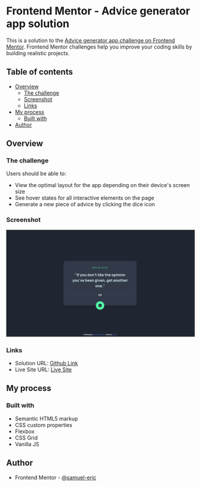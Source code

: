 # Frontend Mentor - Advice generator app solution

This is a solution to the [Advice generator app challenge on Frontend Mentor](https://www.frontendmentor.io/challenges/advice-generator-app-QdUG-13db). Frontend Mentor challenges help you improve your coding skills by building realistic projects.

## Table of contents

- [Overview](#overview)
  - [The challenge](#the-challenge)
  - [Screenshot](#screenshot)
  - [Links](#links)
- [My process](#my-process)
  - [Built with](#built-with)
- [Author](#author)

## Overview

### The challenge

Users should be able to:

- View the optimal layout for the app depending on their device's screen size
- See hover states for all interactive elements on the page
- Generate a new piece of advice by clicking the dice icon

### Screenshot

![](./screenshot.png)

### Links

- Solution URL: [Github Link](https://github.com/samuel-eric/fem-advice-generator-app)
- Live Site URL: [Live Site](https://fem-advice-generator-app-xi.vercel.app/)

## My process

### Built with

- Semantic HTML5 markup
- CSS custom properties
- Flexbox
- CSS Grid
- Vanilla JS

## Author

- Frontend Mentor - [@samuel-eric](https://www.frontendmentor.io/profile/samuel-eric)

